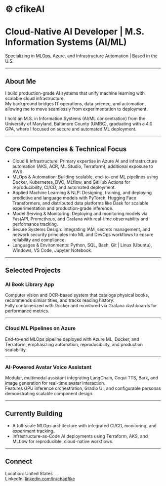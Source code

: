 # ⚙️ cfikeAI

# Cloud-Native AI Developer | M.S. Information Systems (AI/ML)
Specializing in MLOps, Azure, and Infrastructure Automation | Based in the U.S.

---

## About Me
I build production-grade AI systems that unify machine learning with scalable cloud infrastructure.  
My background bridges IT operations, data science, and automation, allowing me to move seamlessly from experimentation to deployment.  

I hold an M.S. in Information Systems (AI/ML concentration) from the University of Maryland, Baltimore County (UMBC), graduating with a 4.0 GPA, where I focused on secure and automated ML deployment.

---

## Core Competencies & Technical Focus

- Cloud & Infrastructure: Primary expertise in Azure AI and infrastructure automation (AKS, ACR, ML Studio, Terraform); additional exposure to AWS.  
- MLOps & Automation: Building scalable, end-to-end ML pipelines using Docker, Kubernetes, DVC, MLflow, and GitHub Actions for reproducibility, CI/CD, and automated deployment.  
- Applied Machine Learning & NLP: Designing, training, and deploying predictive and language models with PyTorch, Hugging Face Transformers, and distributed data platforms like Dask for scalable experimentation and production-grade inference.  
- Model Serving & Monitoring: Deploying and monitoring models via FastAPI, Prometheus, and Grafana with real-time observability and performance tracking.  
- Secure Systems Design: Integrating IAM, secrets management, and network security principles into ML and DevOps workflows to ensure reliability and compliance.  
- Languages & Environments: Python, SQL, Bash, Git | Linux (Ubuntu), Windows, VS Code, Jupyter Notebook.

---

## Selected Projects

### AI Book Library App
Computer vision and OCR-based system that catalogs physical books, recommends similar titles, and tracks reading history.  
Fully containerized with Docker and monitored via Grafana dashboards for performance metrics.

---

### Cloud ML Pipelines on Azure
End-to-end MLOps pipeline deployed with Azure ML, Docker, and Terraform, emphasizing automation, reproducibility, and production scalability.

---

### AI-Powered Avatar Voice Assistant
Modular, multimodal assistant integrating LangChain, Coqui TTS, Bark, and image generation for real-time avatar interaction.  
Features GPU inference orchestration, Gradio UI, and configurable personas demonstrating scalable component design.

---

## Currently Building
- A full-scale MLOps architecture with integrated CI/CD, monitoring, and experiment tracking.  
- Infrastructure-as-Code AI deployments using Terraform, AKS, and MLflow for reproducible, cloud-native workflows.

---

## Connect
Location: United States  
LinkedIn: [linkedin.com/in/chadfike](https://www.linkedin.com/in/chadfike)  
